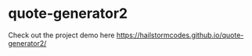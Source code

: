 # quote-generator2

Check out the project demo here https://hailstormcodes.github.io/quote-generator2/